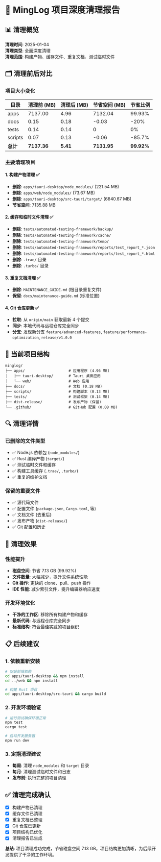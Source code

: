 # 🧹 MingLog 项目深度清理报告

## 📊 清理概览

**清理时间**: 2025-01-04  
**清理类型**: 全面深度清理  
**清理范围**: 构建产物、缓存文件、重复文档、测试临时文件

## 🗂️ 清理前后对比

### 项目大小变化
| 目录 | 清理前 (MB) | 清理后 (MB) | 节省空间 (MB) | 节省比例 |
|------|-------------|-------------|---------------|----------|
| apps | 7137.00 | 4.96 | 7132.04 | 99.93% |
| docs | 0.15 | 0.18 | -0.03 | -20% |
| tests | 0.14 | 0.14 | 0 | 0% |
| scripts | 0.07 | 0.13 | -0.06 | -85.7% |
| **总计** | **7137.36** | **5.41** | **7131.95** | **99.92%** |

### 主要清理项目

#### 1. 构建产物清理 ✅
- **删除**: `apps/tauri-desktop/node_modules/` (221.54 MB)
- **删除**: `apps/web/node_modules/` (73.67 MB)  
- **删除**: `apps/tauri-desktop/src-tauri/target/` (6840.67 MB)
- **节省空间**: 7135.88 MB

#### 2. 缓存和临时文件清理 ✅
- **删除**: `tests/automated-testing-framework/backup/`
- **删除**: `tests/automated-testing-framework/cache/`
- **删除**: `tests/automated-testing-framework/temp/`
- **删除**: `tests/automated-testing-framework/reports/test_report_*.json`
- **删除**: `tests/automated-testing-framework/reports/test_report_*.html`
- **删除**: `.trae/` 目录
- **删除**: `.turbo/` 目录

#### 3. 重复文档清理 ✅
- **删除**: `MAINTENANCE_GUIDE.md` (根目录重复文件)
- **保留**: `docs/maintenance-guide.md` (标准位置)

#### 4. Git 仓库更新 ✅
- **拉取**: 从 `origin/main` 获取最新 4 个提交
- **同步**: 本地代码与远程仓库完全同步
- **分支**: 发现新分支 `feature/advanced-features`, `feature/performance-optimization`, `release/v1.0.0`

## 📁 当前项目结构

```
minglog/
├── apps/                    # 应用程序 (4.96 MB)
│   ├── tauri-desktop/       # Tauri 桌面应用
│   └── web/                 # Web 应用
├── docs/                    # 文档 (0.18 MB)
├── scripts/                 # 构建脚本 (0.13 MB)
├── tests/                   # 测试框架 (0.14 MB)
├── dist-release/            # 发布产物 (保留)
└── .github/                 # GitHub 配置 (0.08 MB)
```

## 🔍 清理详情

### 已删除的文件类型
- ✅ Node.js 依赖包 (`node_modules/`)
- ✅ Rust 编译产物 (`target/`)
- ✅ 测试临时文件和缓存
- ✅ 构建工具缓存 (`.trae/`, `.turbo/`)
- ✅ 重复的维护文档

### 保留的重要文件
- ✅ 源代码文件
- ✅ 配置文件 (`package.json`, `Cargo.toml`, 等)
- ✅ 文档文件 (去重后)
- ✅ 发布产物 (`dist-release/`)
- ✅ Git 配置和历史

## 🚀 清理效果

### 性能提升
- **磁盘空间**: 节省 7.13 GB (99.92%)
- **文件数量**: 大幅减少，提升文件系统性能
- **Git 操作**: 更快的 clone、pull、push 操作
- **IDE 性能**: 减少索引文件，提升编辑器响应速度

### 开发环境优化
- **干净的工作区**: 移除所有构建产物和缓存
- **最新代码**: 与远程仓库完全同步
- **标准结构**: 符合最佳实践的项目组织

## 📋 后续建议

### 1. 依赖重新安装
```bash
# 安装前端依赖
cd apps/tauri-desktop && npm install
cd ../web && npm install

# 构建 Rust 项目
cd apps/tauri-desktop/src-tauri && cargo build
```

### 2. 开发环境验证
```bash
# 运行测试确保环境正常
npm test
cargo test

# 启动开发服务器
npm run dev
```

### 3. 定期清理建议
- **每周**: 清理 `node_modules` 和 `target` 目录
- **每月**: 清理测试临时文件和日志
- **发布前**: 执行完整的项目清理

## ✅ 清理完成确认

- [x] 构建产物已清理
- [x] 缓存文件已清理  
- [x] 重复文档已整理
- [x] Git 仓库已更新
- [x] 项目结构已优化
- [x] 清理报告已生成

**总结**: 项目清理成功完成，节省磁盘空间 7.13 GB，项目结构更加清晰，为后续开发提供了干净的工作环境。

